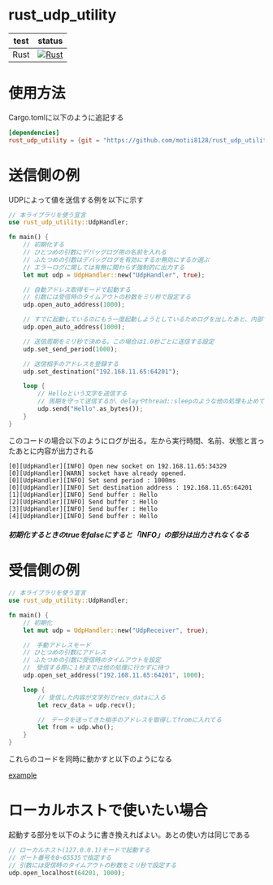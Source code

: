 # rust_udp_utility

|test|status|
|:--:|:--:|
|Rust|[![Rust](https://github.com/motii8128/rust_udp_utility/actions/workflows/rust.yml/badge.svg)](https://github.com/motii8128/rust_udp_utility/actions/workflows/rust.yml)|

# 使用方法
Cargo.tomlに以下のように追記する
```toml
[dependencies]
rust_udp_utility = {git = "https://github.com/motii8128/rust_udp_utility"}
```

# 送信側の例
UDPによって値を送信する例を以下に示す
```rs
// 本ライブラリを使う宣言
use rust_udp_utility::UdpHandler;

fn main() {
    // 初期化する
    // ひとつめの引数にデバッグログ用の名前を入れる
    // ふたつめの引数はデバッグログを有効にするか無効にするか選ぶ
    // エラーログに関しては有無に関わらず強制的に出力する
    let mut udp = UdpHandler::new("UdpHandler", true);

    // 自動アドレス取得モードで起動する
    // 引数には受信時のタイムアウトの秒数をミリ秒で設定する
    udp.open_auto_address(1000);

    // すでに起動しているのにもう一度起動しようとしているためログを出したあと、内部で処理をスルーする
    udp.open_auto_address(1000);

    // 送信周期をミリ秒で決める。この場合は1.0秒ごとに送信する設定
    udp.set_send_period(1000);

    // 送信相手のアドレスを登録する
    udp.set_destination("192.168.11.65:64201");

    loop {
        // Helloという文字を送信する
        // 周期を守って送信するが、delayやthread::sleepのような他の処理も止めてしまうような処理は使ってない
        udp.send("Hello".as_bytes());
    }
}
```
このコードの場合以下のようにログが出る。左から実行時間、名前、状態と言ったあとに内容が出力される
```
[0][UdpHandler][INFO] Open new socket on 192.168.11.65:34329
[0][UdpHandler][WARN] socket have already opened.
[0][UdpHandler][INFO] Set send period : 1000ms
[0][UdpHandler][INFO] Set destination address : 192.168.11.65:64201
[1][UdpHandler][INFO] Send buffer : Hello 
[2][UdpHandler][INFO] Send buffer : Hello 
[3][UdpHandler][INFO] Send buffer : Hello 
[4][UdpHandler][INFO] Send buffer : Hello 
```
##### 初期化するときのtrueをfalseにすると「INFO」の部分は出力されなくなる

# 受信側の例
```rs
// 本ライブラリを使う宣言
use rust_udp_utility::UdpHandler;

fn main() {
    // 初期化
    let mut udp = UdpHandler::new("UdpReceiver", true);

    //　手動アドレスモード
    // ひとつめの引数にアドレス
    // ふたつめの引数に受信時のタイムアウトを設定
    //　受信する際に１秒までは他の処理に行かずに待つ
    udp.open_set_address("192.168.11.65:64201", 1000);

    loop {
        // 受信した内容が文字列でrecv_dataに入る
        let recv_data = udp.recv();

        //　データを送ってきた相手のアドレスを取得してfromに入れてる
        let from = udp.who();
    }
}
```
これらのコードを同時に動かすと以下のようになる

[example](https://github.com/user-attachments/assets/d94a4f64-86bf-4168-be5a-c09866613e66)

# ローカルホストで使いたい場合
起動する部分を以下のように書き換えればよい。あとの使い方は同じである
```rs
// ローカルホスト(127.0.0.1)モードで起動する
// ポート番号を0~65535で指定する
// 引数には受信時のタイムアウトの秒数をミリ秒で設定する
udp.open_localhost(64201, 1000);
```
